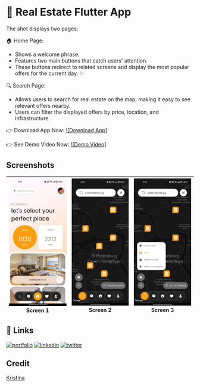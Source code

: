 
# 🚀 Real Estate Flutter App
The shot displays two pages:

🏠 Home Page:

* Shows a welcome phrase.
* Features two main buttons that catch users' attention.
* These buttons redirect to related screens and display the most popular offers for the current day. ✨

🔍 Search Page:

* Allows users to search for real estate on the map, making it easy to see relevant offers nearby.
* Users can filter the displayed offers by price, location, and infrastructure.


👉 Download App Now:
[![Download App]](https://drive.google.com/file/d/19_On1NoKbmSkiBLecCatsEgILe_Sm8o5/view?usp=sharing)


👉 See Demo Video Now:
[![Demo Video]](https://drive.google.com/file/d/1xZ2hRIEcQwxJEdC8OCTV684H7yyuM7VV/view?usp=sharing)

## Screenshots

|![](https://github.com/tech-Ravi/RealEstateFlutterApp/blob/main/assets/screenshots/screen1.jpeg) Screen 1|![](https://github.com/tech-Ravi/RealEstateFlutterApp/blob/main/assets/screenshots/screen2.jpeg)Screen 2| ![](https://github.com/tech-Ravi/RealEstateFlutterApp/blob/main/assets/screenshots/screen3.jpeg)Screen 3|
|:-:|:-:|:-:|


## 🔗 Links
[![portfolio](https://img.shields.io/badge/my_portfolio-000?style=for-the-badge&logo=ko-fi&logoColor=white)](https://ravi-prakash-jaiswal-1.jimdosite.com/portfolio/)
[![linkedin](https://img.shields.io/badge/linkedin-0A66C2?style=for-the-badge&logo=linkedin&logoColor=white)](https://www.linkedin.com/in/ravi-prakash01/)
[![twitter](https://img.shields.io/badge/twitter-1DA1F2?style=for-the-badge&logo=twitter&logoColor=white)](https://twitter.com/Ravi_Prakash0)


## Credit
[Kristina](https://dribbble.com/shots/23780608-Real-Estate-App)

